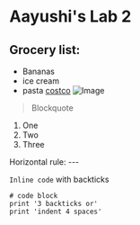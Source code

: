 # Aayushi's Lab 2
## Grocery list:
* Bananas
* ice cream
* pasta
[costco](https://www.costco.com/)
![Image](http://url/a.png)
> Blockquote
1. One
2. Two
3. Three

Horizontal rule: ---

`Inline code` with backticks

```
# code block
print '3 backticks or'
print 'indent 4 spaces'
```
